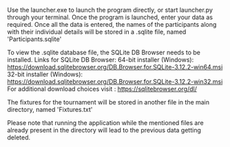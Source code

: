 Use the launcher.exe to launch the program directly, or start launcher.py through your terminal.
Once the program is launched, enter your data as required.
Once all the data is entered, the names of the participants along with their individual details will be stored in a .sqlite file, named 'Participants.sqlite'

To view the .sqlite database file, the SQLite DB Browser needs to be installed.
Links for SQLite DB Browser:
    64-bit installer (Windows): https://download.sqlitebrowser.org/DB.Browser.for.SQLite-3.12.2-win64.msi
    32-bit installer (Windows): https://download.sqlitebrowser.org/DB.Browser.for.SQLite-3.12.2-win32.msi
For additional download choices visit : https://sqlitebrowser.org/dl/

The fixtures for the tournament will be stored in another file in the main directory, named 'Fixtures.txt'

Please note that running the application while the mentioned files are already present in the directory will lead to the previous data getting deleted.